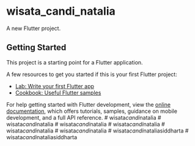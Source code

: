 # wisata_candi_natalia

A new Flutter project.

## Getting Started

This project is a starting point for a Flutter application.

A few resources to get you started if this is your first Flutter project:

- [Lab: Write your first Flutter app](https://docs.flutter.dev/get-started/codelab)
- [Cookbook: Useful Flutter samples](https://docs.flutter.dev/cookbook)

For help getting started with Flutter development, view the
[online documentation](https://docs.flutter.dev/), which offers tutorials,
samples, guidance on mobile development, and a full API reference.
#   w i s a t a _ c a n d i _ n a t a l i a  
 #   w i s a t a _ c a n d i _ n a t a l i a  
 #   w i s a t a _ c a n d i _ n a t a l i a  
 #   w i s a t a _ c a n d i _ n a t a l i a  
 #   w i s a t a _ c a n d i _ n a t a l i a  
 #   w i s a t a _ c a n d i _ n a t a l i a  
 #   w i s a t a _ c a n d i _ n a t a l i a s i d d h a r t a  
 #   w i s a t a _ c a n d i _ n a t a l i a s i d d h a r t a  
 